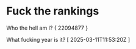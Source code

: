 # Fuck the rankings

Who the hell am I?
{ 22094877 }

What fucking year is it?
[ 2025-03-11T11:53:20Z ]
